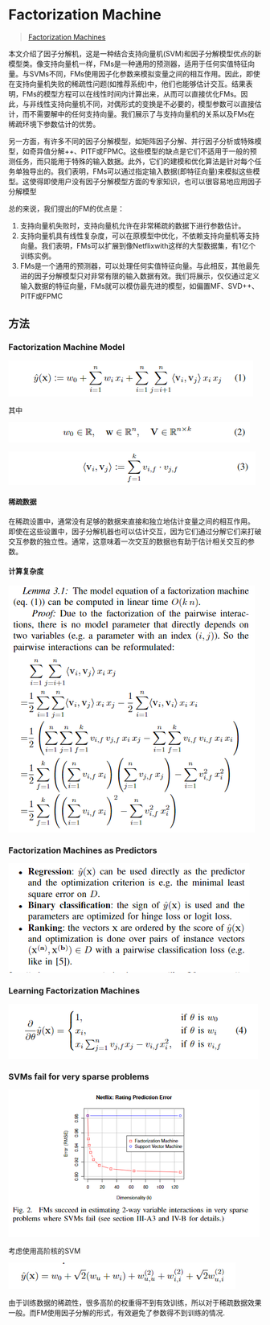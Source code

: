 # Factorization Machine



> [Factorization Machines](https://www.csie.ntu.edu.tw/~b97053/paper/Rendle2010FM.pdf)

本文介绍了因子分解机，这是一种结合支持向量机\(SVM\)和因子分解模型优点的新模型类。像支持向量机一样，FMs是一种通用的预测器，适用于任何实值特征向量。与SVMs不同，FMs使用因子化参数来模拟变量之间的相互作用。因此，即使在支持向量机失败的稀疏性问题\(如推荐系统\)中，他们也能够估计交互。结果表明，FMs的模型方程可以在线性时间内计算出来，从而可以直接优化FMs。因此，与非线性支持向量机不同，对偶形式的变换是不必要的，模型参数可以直接估计，而不需要解中的任何支持向量。我们展示了与支持向量机的关系以及FMs在稀疏环境下参数估计的优势。

另一方面，有许多不同的因子分解模型，如矩阵因子分解、并行因子分析或特殊模型，如奇异值分解++、PITF或FPMC。这些模型的缺点是它们不适用于一般的预测任务，而只能用于特殊的输入数据。此外，它们的建模和优化算法是针对每个任务单独导出的。我们表明，FMs可以通过指定输入数据\(即特征向量\)来模拟这些模型。这使得即使用户没有因子分解模型方面的专家知识，也可以很容易地应用因子分解模型

总的来说，我们提出的FM的优点是：

1. 支持向量机失败时，支持向量机允许在非常稀疏的数据下进行参数估计。
2.  支持向量机具有线性复杂度，可以在原模型中优化，不依赖支持向量机等支持向量。我们表明，FMs可以扩展到像Netflixwith这样的大型数据集，有1亿个训练实例。
3. FMs是一个通用的预测器，可以处理任何实值特征向量。与此相反，其他最先进的因子分解模型只对非常有限的输入数据有效。我们将展示，仅仅通过定义输入数据的特征向量，FMs就可以模仿最先进的模型，如偏置MF、SVD++、PITF或FPMC

## 方法

### Factorization Machine Model

![](../../.gitbook/assets/image%20%28195%29.png)

其中

![](../../.gitbook/assets/image%20%28160%29.png)

![](../../.gitbook/assets/image%20%2832%29.png)

#### 稀疏数据

在稀疏设置中，通常没有足够的数据来直接和独立地估计变量之间的相互作用。 即使在这些设置中，因子分解机器也可以估计交互，因为它们通过分解它们来打破交互参数的独立性。通常，这意味着一次交互的数据也有助于估计相关交互的参数。

#### 计算复杂度

![](../../.gitbook/assets/image%20%2815%29.png)

### Factorization Machines as Predictors

![](../../.gitbook/assets/image%20%28214%29.png)

### Learning Factorization Machines

![](../../.gitbook/assets/image%20%284%29.png)

### SVMs fail for very sparse problems

![](../../.gitbook/assets/image%20%2843%29.png)

考虑使用高阶核的SVM

![](../../.gitbook/assets/image%20%288%29.png)

由于训练数据的稀疏性，很多高阶的权重得不到有效训练，所以对于稀疏数据效果一般。而FM使用因子分解的形式，有效避免了参数得不到训练的情况.



